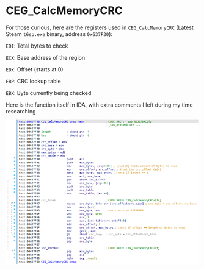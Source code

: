 # CEG_CalcMemoryCRC
For those curious, here are the registers used in `CEG_CalcMemoryCRC` (Latest Steam `t6sp.exe` binary, address `0x637F30`):

`EDI`: Total bytes to check

`ECX`: Base address of the region

`EDX`: Offset (starts at 0)

`EBP`: CRC lookup table

`EBX`: Byte currently being checked

Here is the function itself in IDA, with extra comments I left during my time researching

![alt text](https://github.com/Rattpak/CEG-Anti-Tamper-Analysis/blob/7a2b4dbfbaa0d4545ab5f5d32740e4cde247662d/img/ceg_calcmemorycrc.png "CEG_CalcMemoryCRC function in IDA with labeled registers")
